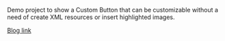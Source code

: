 Demo project to show a Custom Button that can be customizable without a need of create XML resources or insert highlighted images.

[Blog link](http://twincoders.com/blog/evitar-duplicacion-de-imagenes-en-android/)